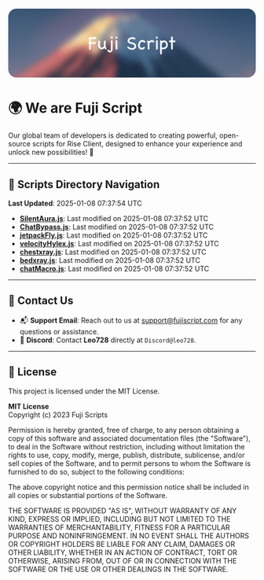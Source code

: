 ![Banner](.github/b.webp)

# 🌍 **We are Fuji Script**

Our global team of developers is dedicated to creating powerful, open-source scripts for Rise Client, designed to enhance your experience and unlock new possibilities! 🌟

---
<!-- SCRIPTS_NAVIGATION_START -->
## 📂 **Scripts Directory Navigation**

**Last Updated**: 2025-01-08 07:37:54 UTC

- **[SilentAura.js](scripts/SilentAura.js)**: Last modified on 2025-01-08 07:37:52 UTC
- **[ChatBypass.js](scripts/ChatBypass.js)**: Last modified on 2025-01-08 07:37:52 UTC
- **[jetpackFly.js](scripts/jetpackFly.js)**: Last modified on 2025-01-08 07:37:52 UTC
- **[velocityHylex.js](scripts/velocityHylex.js)**: Last modified on 2025-01-08 07:37:52 UTC
- **[chestxray.js](scripts/chestxray.js)**: Last modified on 2025-01-08 07:37:52 UTC
- **[bedxray.js](scripts/bedxray.js)**: Last modified on 2025-01-08 07:37:52 UTC
- **[chatMacro.js](scripts/chatMacro.js)**: Last modified on 2025-01-08 07:37:52 UTC

<!-- SCRIPTS_NAVIGATION_END -->

---

## 💬 **Contact Us**  
- 📬 **Support Email**: Reach out to us at [support@fujiscript.com](mailto:support@fujiscript.com) for any questions or assistance.  
- 💬 **Discord**: Contact **Leo728** directly at `Discord@leo728`.

---

## 📜 **License**

This project is licensed under the MIT License.  

**MIT License**  
Copyright (c) 2023 Fuji Scripts  

Permission is hereby granted, free of charge, to any person obtaining a copy of this software and associated documentation files (the "Software"), to deal in the Software without restriction, including without limitation the rights to use, copy, modify, merge, publish, distribute, sublicense, and/or sell copies of the Software, and to permit persons to whom the Software is furnished to do so, subject to the following conditions:  

The above copyright notice and this permission notice shall be included in all copies or substantial portions of the Software.  

THE SOFTWARE IS PROVIDED "AS IS", WITHOUT WARRANTY OF ANY KIND, EXPRESS OR IMPLIED, INCLUDING BUT NOT LIMITED TO THE WARRANTIES OF MERCHANTABILITY, FITNESS FOR A PARTICULAR PURPOSE AND NONINFRINGEMENT. IN NO EVENT SHALL THE AUTHORS OR COPYRIGHT HOLDERS BE LIABLE FOR ANY CLAIM, DAMAGES OR OTHER LIABILITY, WHETHER IN AN ACTION OF CONTRACT, TORT OR OTHERWISE, ARISING FROM, OUT OF OR IN CONNECTION WITH THE SOFTWARE OR THE USE OR OTHER DEALINGS IN THE SOFTWARE.  
